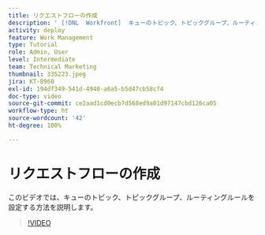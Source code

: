 ```yaml
---
title: リクエストフローの作成
description: ' [!DNL  Workfront]  キューのトピック、トピックグループ、ルーティングルールを設定して、リクエストと作業の取り込みを管理する方法を説明します。'
activity: deploy
feature: Work Management
type: Tutorial
role: Admin, User
level: Intermediate
team: Technical Marketing
thumbnail: 335223.jpeg
jira: KT-8960
exl-id: 194df349-541d-4940-a6a5-b5d47cb58cf4
doc-type: video
source-git-commit: ce2aad1cd0ecb7d568ed9a01d97147cbd126ca05
workflow-type: ht
source-wordcount: '42'
ht-degree: 100%

---
```


# リクエストフローの作成

このビデオでは、キューのトピック、トピックグループ、ルーティングルールを設定する方法を説明します。

>[!VIDEO](https://video.tv.adobe.com/v/335223/?quality=12&learn=on)




